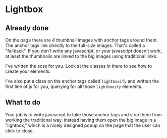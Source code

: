 # Lightbox

## Already done

On the page there are 4 thumbnail images with anchor tags around them. The anchor tags link directly to the full-size images. That's called a "fallback". If you don't write any javascript, or your javascript doesn't work, at least the thumbnails are linked to the big images using traditional links.

I've written the scss for you. Look at the classes in there to see how to create your elements.

I've also put a class on the anchor tags called `lightboxify` and written the first line of js for you, querying for all those `lightboxify` elements.

## What to do

Your job is to write javascript to take those anchor tags and stop them from working the traditional way, instead having them open the big image in a "lightbox," which is a nicely designed popup on the page that the user can click to close.
